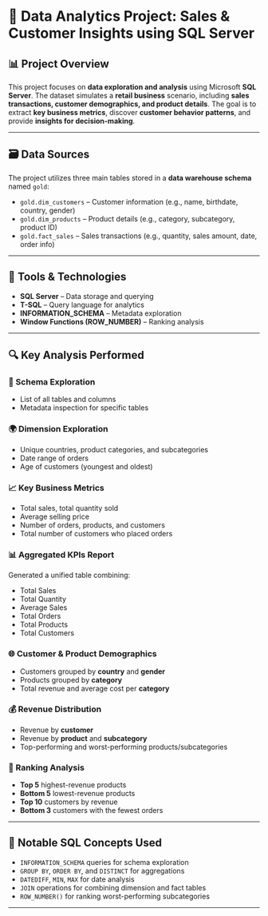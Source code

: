 # 🧠 Data Analytics Project: Sales & Customer Insights using SQL Server

## 📊 Project Overview

This project focuses on **data exploration and analysis** using Microsoft **SQL Server**. The dataset simulates a **retail business** scenario, including **sales transactions, customer demographics, and product details**. The goal is to extract **key business metrics**, discover **customer behavior patterns**, and provide **insights for decision-making**.

---

## 🗃️ Data Sources

The project utilizes three main tables stored in a **data warehouse schema** named `gold`:

- `gold.dim_customers` – Customer information (e.g., name, birthdate, country, gender)
- `gold.dim_products` – Product details (e.g., category, subcategory, product ID)
- `gold.fact_sales` – Sales transactions (e.g., quantity, sales amount, date, order info)

---

## 🔧 Tools & Technologies

- **SQL Server** – Data storage and querying
- **T-SQL** – Query language for analytics
- **INFORMATION_SCHEMA** – Metadata exploration
- **Window Functions (ROW_NUMBER)** – Ranking analysis

---

## 🔍 Key Analysis Performed

### 🧱 Schema Exploration

- List of all tables and columns
- Metadata inspection for specific tables

### 🌍 Dimension Exploration

- Unique countries, product categories, and subcategories
- Date range of orders
- Age of customers (youngest and oldest)

### 📈 Key Business Metrics

- Total sales, total quantity sold
- Average selling price
- Number of orders, products, and customers
- Total number of customers who placed orders

### 📊 Aggregated KPIs Report

Generated a unified table combining:

- Total Sales  
- Total Quantity  
- Average Sales  
- Total Orders  
- Total Products  
- Total Customers  

### 🌐 Customer & Product Demographics

- Customers grouped by **country** and **gender**
- Products grouped by **category**
- Total revenue and average cost per **category**

### 💰 Revenue Distribution

- Revenue by **customer**
- Revenue by **product** and **subcategory**
- Top-performing and worst-performing products/subcategories

### 🥇 Ranking Analysis

- **Top 5** highest-revenue products
- **Bottom 5** lowest-revenue products
- **Top 10** customers by revenue
- **Bottom 3** customers with the fewest orders

---

## 📌 Notable SQL Concepts Used

- `INFORMATION_SCHEMA` queries for schema exploration  
- `GROUP BY`, `ORDER BY`, and `DISTINCT` for aggregations  
- `DATEDIFF`, `MIN`, `MAX` for date analysis  
- `JOIN` operations for combining dimension and fact tables  
- `ROW_NUMBER()` for ranking worst-performing subcategories

---

